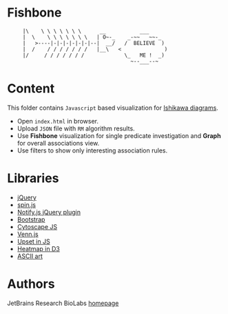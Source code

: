 # Fishbone

```
     |\    \ \ \ \ \ \ \      __           ___
     |  \    \ \ \ \ \ \ \   | O~-_    _-~~   ~~-_
     |   >----|-|-|-|-|-|-|--|  __/   /  BELIEVE  )
     |  /    / / / / / / /   |__\   <              )
     |/     / / / / / / /             \_   ME !  _)
                                        ~--___--~
```

Content
=======
This folder contains `Javascript` based visualization
for  [Ishikawa diagrams](https://en.wikipedia.org/wiki/Ishikawa_diagram).

* Open `index.html` in browser.
* Upload `JSON` file with `RM` algorithm results.
* Use **Fishbone** visualization for single predicate investigation and **Graph** for overall associations view.
* Use filters to show only interesting association rules.

Libraries
=========

* [jQuery](https://jquery.com)
* [spin.js](http://spin.js.org)
* [Notify.js jQuery plugin](https://notifyjs.jpillora.com)
* [Bootstrap](https://getbootstrap.com)
* [Cytoscape JS](http://js.cytoscape.org)
* [Venn.js](https://github.com/benfred/venn.js/)
* [Upset in JS](https://github.com/chuntul/d3-upset)
* [Heatmap in D3](https://bl.ocks.org/dorothy32/ef877f9bba78dee8fcaa052d972a6016)
* [ASCII art](http://ascii.co.uk/art/fish)

Authors
=======
JetBrains Research BioLabs [homepage](https://lp.jetbrains.com/research/biolabs/)
